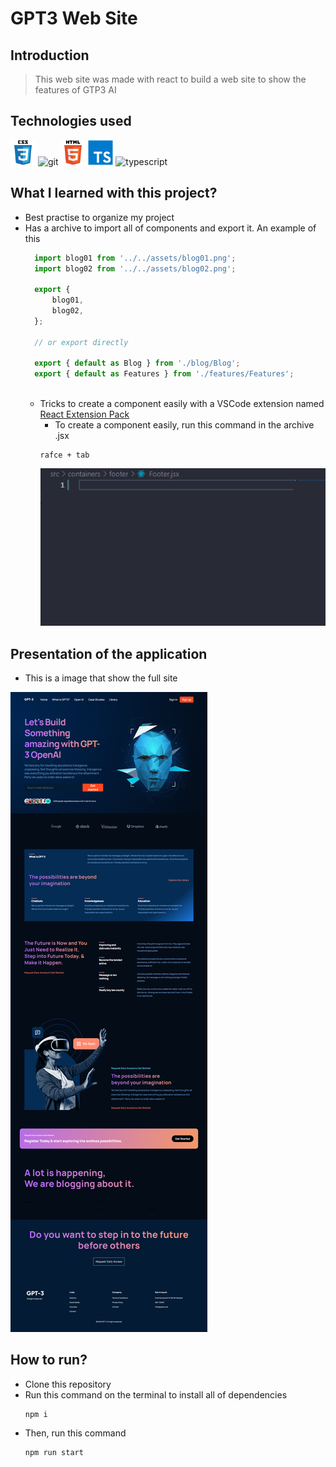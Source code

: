 # GPT3 Web Site

## Introduction

> This web site was made with react to build a web site to show the features of GTP3 AI

## Technologies used
<p align="left">
 <img src="https://raw.githubusercontent.com/devicons/devicon/master/icons/css3/css3-original-wordmark.svg" alt="css3" width="40" height="40"/>
<img src="https://www.vectorlogo.zone/logos/git-scm/git-scm-icon.svg" alt="git" width="40" height="40"/> 
<img src="https://raw.githubusercontent.com/devicons/devicon/master/icons/html5/html5-original-wordmark.svg" alt="html5" width="40" height="40"/> 

<img src="https://raw.githubusercontent.com/devicons/devicon/master/icons/typescript/typescript-original.svg" alt="typescript" width="40" height="40"/> 
<img src="https://upload.wikimedia.org/wikipedia/commons/a/a7/React-icon.svg" alt="typescript" width="40" height="40"/> 
 </p>

## What I learned with this project?
- Best practise to organize my project
- Has a archive to import all of components and export it. An example of this
  ```javascript
    import blog01 from '../../assets/blog01.png';
    import blog02 from '../../assets/blog02.png';

    export {
        blog01,
        blog02,
    };

    // or export directly

    export { default as Blog } from './blog/Blog';
    export { default as Features } from './features/Features';
 
  ```
  - Tricks to create a component easily with a VSCode extension named [React Extension Pack](https://marketplace.visualstudio.com/items?itemName=jawandarajbir.react-vscode-extension-pack)
    - To create a component easily, run this command in the archive .jsx
    ```
    rafce + tab
    ```
    <img src="src/assets/command-rafce.gif" alt="typescript"/>
## Presentation of the application

- This is a image that show the full site
<img src="src/assets/full-page.png">

## How to run?

- Clone this repository
- Run this command on the terminal to install all of dependencies
  ```
  npm i
  ``` 
- Then, run this command
    ```javascript
    npm run start
    ```
